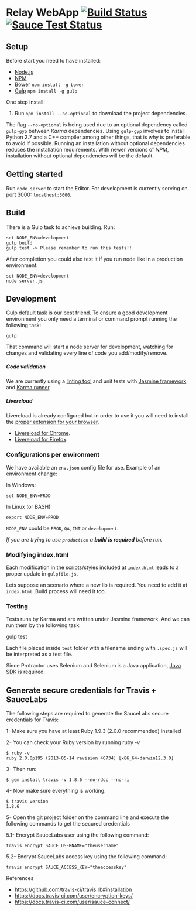 # Relay WebApp [![Build Status](https://travis-ci.org/DopplerRelay/relay-webapp.svg?branch=develop)](https://travis-ci.org/DopplerRelay/relay-webapp) [![Sauce Test Status](https://saucelabs.com/buildstatus/dopplerrelay)](https://saucelabs.com/u/dopplerrelay)

## Setup

Before start you need to have installed:

* [Node.js](https://nodejs.org/download/)
* [NPM](https://www.npmjs.com/)
* [Bower](http://bower.io/) `npm install -g bower`
* [Gulp](http://gulpjs.com/) `npm install -g gulp`

One step install:

1. Run `npm install --no-optional` to download the project dependencies.

The flag `--no-optional` is being used due to an optional dependency called `gulp-gyp` between *Karma* dependencies. Using `gulp-gyp` involves to install Python 2.7 and a C++ compiler among other things, that is why is preferable to avoid if possible. Running an installation without optional dependencies reduces the installation requirements. With newer versions of *NPM*, installation without optional dependencies will be the default.

## Getting started

Run `node server` to start the Editor. For development is currently serving on port 3000: `localhost:3000`.

## Build

There is a Gulp task to achieve building. Run:

    set NODE_ENV=development
    gulp build
    gulp test -> Please remember to run this tests!!
After completion you could also test it if you run node like in a production environment:

    set NODE_ENV=development
    node server.js

## Development

Gulp default task is our best friend. To ensure a good development environment you only need a terminal or command prompt running the following task:

    gulp

That command will start a node server for development, watching for changes and validating every line of code you add/modify/remove.

##### Code validation

We are currently using a [linting tool](http://jshint.com/) and unit tests with [Jasmine framework](http://jasmine.github.io/) and [Karma runner](http://karma-runner.github.io/).

##### Livereload

Livereload is already configured but in order to use it you will need to install the [proper extension for your browser](http://livereload.com/extensions/).

- [Livereload for Chrome](https://chrome.google.com/webstore/detail/livereload/jnihajbhpnppcggbcgedagnkighmdlei).
- [Livereload for Firefox](http://download.livereload.com/2.1.0/LiveReload-2.1.0.xpi).

### Configurations per environment

We have available an `env.json` config file for use. Example of an environment change:

In Windows:

    set NODE_ENV=PROD

In Linux (or BASH):

    export NODE_ENV=PROD

`NODE_ENV` could be `PROD`, `QA`, `INT` or `development`.

*If you are trying to use `production` a **build is required** before run.*

### Modifying index.html

Each modification in the scripts/styles included at `index.html` leads to a proper update in `gulpfile.js`.

Lets suppose an scenario where a new lib is required. You need to add it at `index.html`. Build process will need it too.

### Testing

Tests runs by Karma and are written under Jasmine framework. And we can run them by the following task:

  gulp test

Each file placed inside `test` folder with a filename ending with `.spec.js` will be interpreted as a test file.

Since Protractor uses Selenium and Selenium is a Java application, [Java SDK](http://www.oracle.com/technetwork/java/javase/downloads/index.html) is required.

## Generate secure credentials for Travis + SauceLabs

The following steps are required to generate the SauceLabs secure credentials for Travis:

1- Make sure you have at least Ruby 1.9.3 (2.0.0 recommended) installed

2- You can check your Ruby version by running ruby -v

    $ ruby -v
    ruby 2.0.0p195 (2013-05-14 revision 40734) [x86_64-darwin12.3.0]

3- Then run:

    $ gem install travis -v 1.8.6 --no-rdoc --no-ri

4- Now make sure everything is working:

    $ travis version
    1.8.6

5- Open the git project folder on the command line and execute the following commands to get the secured credentials

5.1- Encrypt SauceLabs user using the following command:

    travis encrypt SAUCE_USERNAME="theusername"

5.2- Encrypt SauceLabs access key using the following command:

    travis encrypt SAUCE_ACCESS_KEY="theaccesskey"

References
* https://github.com/travis-ci/travis.rb#installation
* https://docs.travis-ci.com/user/encryption-keys/
* https://docs.travis-ci.com/user/sauce-connect/